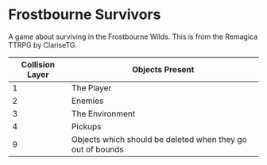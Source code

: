 # Frostbourne Survivors
A game about surviving in the Frostbourne Wilds. This is from the Remagica TTRPG by ClariseTG.

| Collision Layer | Objects Present                                            |
| --------------- | ---------------------------------------------------------- |
| 1               | The Player                                                 |
| 2               | Enemies                                                    |
| 3               | The Environment                                            |
| 4               | Pickups                                                    |
| 9               | Objects which should be deleted when they go out of bounds |
